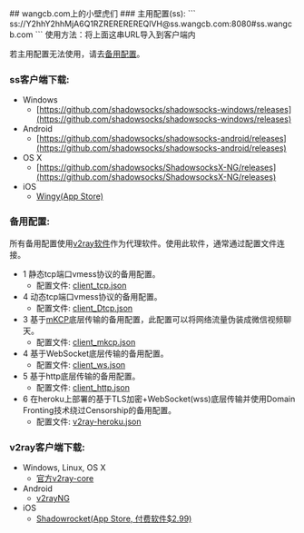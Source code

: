 <link rel="shortcut icon" href="favicon.ico">
## wangcb.com上的小壁虎们
### 主用配置(ss):
```
ss://Y2hhY2hhMjA6Q1RZREREREREQlVH@ss.wangcb.com:8080#ss.wangcb.com
```
使用方法：将上面这串URL导入到客户端内

若主用配置无法使用，请去[备用配置](#%E5%A4%87%E7%94%A8%E9%85%8D%E7%BD%AE)。
### ss客户端下载:
- Windows
    + [https://github.com/shadowsocks/shadowsocks-windows/releases](https://github.com/shadowsocks/shadowsocks-windows/releases)
- Android
    + [https://github.com/shadowsocks/shadowsocks-android/releases](https://github.com/shadowsocks/shadowsocks-android/releases)
- OS X
    + [https://github.com/shadowsocks/ShadowsocksX-NG/releases](https://github.com/shadowsocks/ShadowsocksX-NG/releases)
- iOS
    + [Wingy(App Store)](https://itunes.apple.com/us/app/wingy-http-s-socks5-proxy-utility/id1178584911)

### 备用配置:
所有备用配置使用[v2ray软件](https://www.v2ray.com/)作为代理软件。使用此软件，通常通过配置文件连接。
- 1 静态tcp端口vmess协议的备用配置。
    + 配置文件: [client_tcp.json](./client_tcp.json)
- 4 动态tcp端口vmess协议的备用配置。
    + 配置文件: [client_Dtcp.json](./client_Dtcp.json)
- 3 基于[mKCP](https://www.v2ray.com/chapter_04/mkcp.html)底层传输的备用配置，此配置可以将网络流量伪装成微信视频聊天。
    + 配置文件: [client_mkcp.json](./client_mkcp.json)
- 4 基于WebSocket底层传输的备用配置。
    + 配置文件: [client_ws.json](./client_ws.json)
- 5 基于http底层传输的备用配置。
    + 配置文件: [client_http.json](./client_http.json)
- 6 在heroku上部署的基于TLS加密+WebSocket(wss)底层传输并使用Domain Fronting技术绕过Censorship的备用配置。
    + 配置文件: [v2ray-heroku.json](./v2ray-heroku.json)

### v2ray客户端下载:
- Windows, Linux, OS X
    + [官方v2ray-core](https://github.com/v2ray/v2ray-core/releases)
- Android
    + [v2rayNG](https://github.com/2dust/v2rayNG/releases)
- iOS
    + [Shadowrocket(App Store, 付费软件$2.99)](https://itunes.apple.com/us/app/shadowrocket/id932747118?mt=8)
